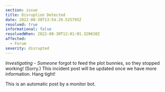 ```yaml
---
section: issue
title: Disruption Detected
date: 2022-08-30T13:54:29.525795Z
resolved: true
informational: false
resolvedWhen: 2022-08-30T12:01:01.320638Z
affected:
  - Forum
severity: disrupted
---
```

*Investigating* - _Someone_ forgot to feed the plot bunnies, so they stopped working! (Sorry.) This incident post will be updated once we have more information. Hang tight!

This is an automatic post by a monitor bot.
        